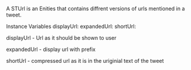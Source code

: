 A STUrl is an Enities that contains diffrent versions of urls mentioned in a tweet.

Instance Variables
	displayUrl:		<String>
	expandedUrl:		<String>
	shortUrl:		<String>

displayUrl
	- Url as it should be shown to user

expandedUrl
	- display url with prefix

shortUrl
	- compressed url as it is in the uriginial text of the tweet

